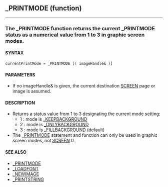 ## _PRINTMODE (function)
---

### The _PRINTMODE function returns the current _PRINTMODE status as a numerical value from 1 to 3 in graphic screen modes.

#### SYNTAX

`currentPrintMode = _PRINTMODE [( imageHandle& )]`

#### PARAMETERS
* If no imageHandle& is given, the current destination [SCREEN](./SCREEN.md) page or image is assumed.


#### DESCRIPTION
* Returns a status value from 1 to 3 designating the current mode setting:
	* 1 : mode is [_KEEPBACKGROUND](./_KEEPBACKGROUND.md)
	* 2 : mode is [_ONLYBACKGROUND](./_ONLYBACKGROUND.md)
	* 3 : mode is [_FILLBACKGROUND](./_FILLBACKGROUND.md) (default)
* The [_PRINTMODE](./_PRINTMODE.md) statement and function can only be used in graphic screen modes, not [SCREEN](./SCREEN.md) 0


#### SEE ALSO
* [_PRINTMODE](./_PRINTMODE.md)
* [_LOADFONT](./_LOADFONT.md)
* [_NEWIMAGE](./_NEWIMAGE.md)
* [_PRINTSTRING](./_PRINTSTRING.md)
